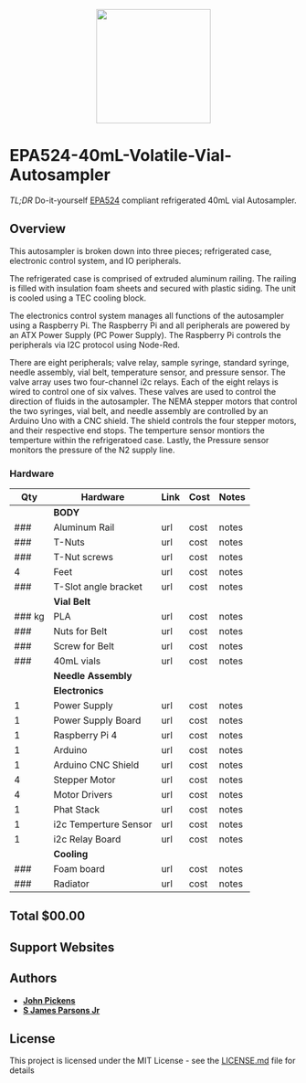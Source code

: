 <p align="center">
<img src="/Images/EPA524-40mL-Volatile-Vial-Autosampler.png" width="200">
</p>

# EPA524-40mL-Volatile-Vial-Autosampler

*TL;DR* Do-it-yourself [EPA524](https://www.epa.gov/sites/default/files/2015-06/documents/epa-524.2.pdf) compliant refrigerated 40mL vial Autosampler.  

## Overview

This autosampler is broken down into three pieces; refrigerated case, electronic control system, and IO peripherals.

The refrigerated case is comprised of extruded aluminum railing. The railing is filled with insulation foam sheets and secured with plastic siding. The unit is cooled using a TEC cooling block.

The electronics control system manages all functions of the autosampler using a Raspberry Pi. The Raspberry Pi and all peripherals are powered by an ATX Power Supply (PC Power Supply). The Raspberry Pi controls the peripherals via I2C protocol using Node-Red.

There are eight peripherals; valve relay, sample syringe, standard syringe, needle assembly, vial belt, temperature sensor, and pressure sensor. The valve array uses two four-channel i2c relays. Each of the eight relays is wired to control one of six valves. These valves are used to control the direction of fluids in the autosampler. The NEMA stepper motors that control the two syringes, vial belt, and needle assembly are controlled by an Arduino Uno with a CNC shield. The shield controls the four stepper motors, and their respective end stops.  The temperture sensor montiors the temperture within the refrigeratoed case.  Lastly, the Pressure sensor monitors the pressure of the N2 supply line. 

### Hardware
|Qty | Hardware|Link  |Cost| Notes|
|--|--|--|--|--|
|| **BODY**||||
|###| Aluminum Rail|url|cost|notes| 
|###| T-Nuts |url|cost|notes| 
|###| T-Nut screws |url|cost|notes| 
|4| Feet |url|cost|notes| 
|###| T-Slot angle bracket |url|cost|notes| 
|| **Vial Belt**||||
|### kg| PLA |url|cost|notes| 
|###| Nuts for Belt |url|cost|notes| 
|###| Screw for Belt |url|cost|notes|
|###| 40mL vials |url|cost|notes|
|| **Needle Assembly**||||
|| **Electronics**||||
|1| Power Supply|url|cost|notes|  
|1| Power Supply Board|url|cost|notes| 
|1| Raspberry Pi 4|url|cost|notes| 
|1| Arduino |url|cost|notes| 
|1| Arduino CNC Shield|url|cost|notes|  
|4| Stepper Motor|url|cost|notes| 
|4| Motor Drivers|url|cost|notes| 
|1| Phat Stack|url|cost|notes| 
|1| i2c Temperture Sensor |url|cost|notes| 
|1| i2c Relay Board |url|cost|notes| 
|| **Cooling**||||
|###| Foam board |url|cost|notes| 
|###| Radiator |url|cost|notes| 


## Total $00.00


## Support Websites




## Authors

* **[John Pickens](https://www.linkedin.com/in/john-pickens-5643121/)** 
* **[S James Parsons Jr](https://www.linkedin.com/in/sjamesparsonsjr/)** 


## License

This project is licensed under the MIT License - see the [LICENSE.md](LICENSE.md) file for details


